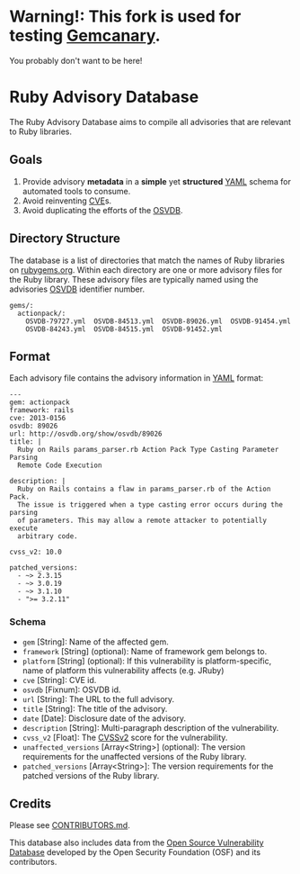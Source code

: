 # Warning!: This fork is used for testing [Gemcanary](https://www.gemcanary.com). 
You probably don't want to be here!

# Ruby Advisory Database

The Ruby Advisory Database aims to compile all advisories that are relevant to Ruby libraries.

## Goals

1. Provide advisory **metadata** in a **simple** yet **structured** [YAML]
   schema for automated tools to consume.
2. Avoid reinventing [CVE]s.
3. Avoid duplicating the efforts of the [OSVDB].

## Directory Structure

The database is a list of directories that match the names of Ruby libraries on
[rubygems.org]. Within each directory are one or more advisory files
for the Ruby library. These advisory files are typically named using
the advisories [OSVDB] identifier number.

    gems/:
      actionpack/:
        OSVDB-79727.yml  OSVDB-84513.yml  OSVDB-89026.yml  OSVDB-91454.yml
        OSVDB-84243.yml  OSVDB-84515.yml  OSVDB-91452.yml

## Format

Each advisory file contains the advisory information in [YAML] format:

    ---
    gem: actionpack
    framework: rails
    cve: 2013-0156
    osvdb: 89026
    url: http://osvdb.org/show/osvdb/89026
    title: |
      Ruby on Rails params_parser.rb Action Pack Type Casting Parameter Parsing
      Remote Code Execution 
    
    description: |
      Ruby on Rails contains a flaw in params_parser.rb of the Action Pack.
      The issue is triggered when a type casting error occurs during the parsing
      of parameters. This may allow a remote attacker to potentially execute
      arbitrary code.
    
    cvss_v2: 10.0
    
    patched_versions:
      - ~> 2.3.15
      - ~> 3.0.19
      - ~> 3.1.10
      - ">= 3.2.11"

### Schema

* `gem` \[String\]: Name of the affected gem.
* `framework` \[String\] (optional): Name of framework gem belongs to.
* `platform` \[String\] (optional): If this vulnerability is platform-specific, name of platform this vulnerability affects (e.g. JRuby)
* `cve` \[String\]: CVE id.
* `osvdb` \[Fixnum\]: OSVDB id.
* `url` \[String\]: The URL to the full advisory.
* `title` \[String\]: The title of the advisory.
* `date` \[Date\]: Disclosure date of the advisory.
* `description` \[String\]: Multi-paragraph description of the vulnerability.
* `cvss_v2` \[Float\]: The [CVSSv2] score for the vulnerability.
* `unaffected_versions` \[Array\<String\>\] (optional): The version requirements for the
  unaffected versions of the Ruby library.
* `patched_versions` \[Array\<String\>\]: The version requirements for the
  patched versions of the Ruby library.

## Credits

Please see [CONTRIBUTORS.md].

This database also includes data from the [Open Source Vulnerability Database][OSVDB]
developed by the Open Security Foundation (OSF) and its contributors.

[rubygems.org]: https://rubygems.org/
[CVE]: http://cve.mitre.org/
[OSVDB]: http://www.osvdb.org/
[CVSSv2]: http://www.first.org/cvss/cvss-guide.html
[OSVDB]: http://www.osvdb.org/
[YAML]: http://www.yaml.org/
[CONTRIBUTORS.md]: https://github.com/rubysec/ruby-advisory-db/blob/master/CONTRIBUTORS.md
